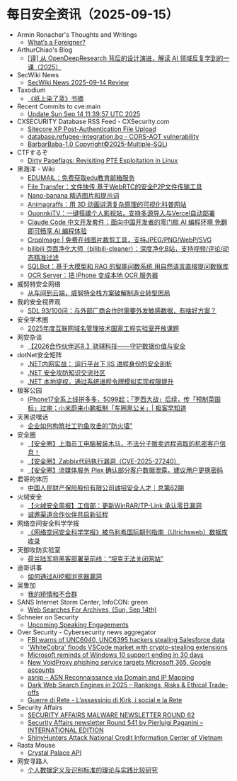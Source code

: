 # 每日安全资讯（2025-09-15）

- Armin Ronacher's Thoughts and Writings
  - [What’s a Foreigner?](https://lucumr.pocoo.org/2025/9/14/whats-an-foreigner/)
- ArthurChiao's Blog
  - [[译] 从 OpenDeepResearch 背后的设计演进，解读 AI 领域反复学到的一课（2025）](https://arthurchiao.github.io/blog/ai-bitter-lesson-zh/)
- SecWiki News
  - [SecWiki News 2025-09-14 Review](http://www.sec-wiki.com/?2025-09-14)
- Taxodium
  - [《纸上染了蓝》书摘](https://taxodium.ink/a-long-long-farewell.html)
- Recent Commits to cve:main
  - [Update Sun Sep 14 11:39:57 UTC 2025](https://github.com/trickest/cve/commit/e3070c4051385dfadfc8855b9d1aa18310633f4c)
- CXSECURITY Database RSS Feed - CXSecurity.com
  - [Sitecore XP Post-Authentication File Upload](https://cxsecurity.com/issue/WLB-2025090008)
  - [database.refugee-integration.bg - CORS-AOT vulnerability](https://cxsecurity.com/issue/WLB-2025090007)
  - [BarbarBaba-1.0 Copyright©2025-Multiple-SQLi](https://cxsecurity.com/issue/WLB-2025090006)
- CTFするぞ
  - [Dirty Pageflags: Revisiting PTE Exploitation in Linux](https://ptr-yudai.hatenablog.com/entry/2025/09/14/180326)
- 黑海洋 - Wiki
  - [EDUMAIL：免费获取edu教育邮箱服务](https://blog.upx8.com/4858)
  - [File Transfer：文件快传 基于WebRTC的安全P2P文件传输工具](https://blog.upx8.com/4857)
  - [Nano-banana 精选图片和提示词](https://blog.upx8.com/4856)
  - [Animagraffs：用 3D 动画讲清复杂原理的可视化科普网站](https://blog.upx8.com/4855)
  - [OuonnkiTV：一键搭建个人影视站，支持多源导入与Vercel自动部署](https://blog.upx8.com/4854)
  - [Claude Code 中文开发套件：面向中国开发者的零门槛 AI 编程环境 免翻即可畅享 AI 编程体验](https://blog.upx8.com/4853)
  - [CropImage | 免费在线图片裁剪工具，支持JPEG/PNG/WebP/SVG](https://blog.upx8.com/4852)
  - [bilibili 页面净化大师（bilibili-cleaner）：深度净化B站，支持视频/评论/动态精准过滤](https://blog.upx8.com/4851)
  - [SQLBot：基于大模型和 RAG 的智能问数系统 用自然语言直接提问数据库](https://blog.upx8.com/4850)
  - [OCR Server：把 iPhone 变成本地 OCR 服务器](https://blog.upx8.com/4849)
- 威努特安全网络
  - [从车间到云端，威努特全栈方案破解制造业转型困局](https://mp.weixin.qq.com/s?__biz=MzAwNTgyODU3NQ==&mid=2651135577&idx=1&sn=2b8a0075dcf2a082ebdff4f8a3f0cf52)
- 我的安全视界观
  - [SDL 93/100问：与外部厂商合作时需要外发敏感数据，有啥好方案？](https://mp.weixin.qq.com/s?__biz=MzI3Njk2OTIzOQ==&mid=2247487226&idx=1&sn=a30b1dc009f677c22110cac69d8a4f0c)
- 安全学术圈
  - [2025年度互联网域名管理技术国家工程实验室开放课题](https://mp.weixin.qq.com/s?__biz=MzU5MTM5MTQ2MA==&mid=2247493732&idx=1&sn=da744b17dfdfc81ef7f8e40022125a20)
- 网安杂谈
  - [【2026合作伙伴巡礼】骁骐科技——守护数据价值与安全](https://mp.weixin.qq.com/s?__biz=MzAwMTMzMDUwNg==&mid=2650889784&idx=1&sn=b7dbc74326e1f646e454fd0626c57bf2)
- dotNet安全矩阵
  - [.NET内网实战： 运行平台下 IIS 进程身份的安全剖析](https://mp.weixin.qq.com/s?__biz=MzUyOTc3NTQ5MA==&mid=2247500582&idx=1&sn=57c972e53b30bd2fadedd9b198467f12)
  - [.NET 安全攻防知识交流社区](https://mp.weixin.qq.com/s?__biz=MzUyOTc3NTQ5MA==&mid=2247500582&idx=2&sn=81fc19e9b3a4a5fde49157da4461889f)
  - [.NET 本地提权，通过系统进程令牌模拟实现权限提升](https://mp.weixin.qq.com/s?__biz=MzUyOTc3NTQ5MA==&mid=2247500582&idx=3&sn=ecc7e1335edaad28a4adcb7860f88998)
- 极客公园
  - [iPhone17全系上线拼多多，5099起；「罗西大战」后续，传「预制菜国标」过审；小米蔚来小鹏抵制「车圈黑公关」| 极客早知道](https://mp.weixin.qq.com/s?__biz=MTMwNDMwODQ0MQ==&mid=2653086558&idx=1&sn=87de35d17fe015950e6db9958ca618e5)
- 天黑说嘿话
  - [企业如何构筑社工钓鱼攻击的"防火墙"](https://mp.weixin.qq.com/s?__biz=MzI5NTQ5MTAzMA==&mid=2247484603&idx=1&sn=184f8157cb5a05a2447d501c47b41895)
- 安全圈
  - [【安全圈】上海员工电脑被装木马，不法分子贩卖远程盗取的机密客户信息！](https://mp.weixin.qq.com/s?__biz=MzIzMzE4NDU1OQ==&mid=2652071707&idx=1&sn=6a45c9e47f6572358123bce75322b233)
  - [【安全圈】Zabbix代码执行漏洞（CVE-2025-27240）](https://mp.weixin.qq.com/s?__biz=MzIzMzE4NDU1OQ==&mid=2652071707&idx=2&sn=cfafef0e8f5d3b121b52cd5b5bda2de1)
  - [【安全圈】流媒体服务 Plex 确认部分客户数据泄露，建议用户更换密码](https://mp.weixin.qq.com/s?__biz=MzIzMzE4NDU1OQ==&mid=2652071707&idx=3&sn=49705e511c26ee99677f1e95c84614b8)
- 君哥的体历
  - [中国人民财产保险股份有限公司诚招安全人才｜总第62期](https://mp.weixin.qq.com/s?__biz=MzI2MjQ1NTA4MA==&mid=2247492215&idx=1&sn=42732e5a4e4e00fa3dd00503e53f1c15)
- 火绒安全
  - [【火绒安全周报】工信部：更新WinRAR/TP-Link 承认零日漏洞](https://mp.weixin.qq.com/s?__biz=MzI3NjYzMDM1Mg==&mid=2247526437&idx=1&sn=29dcf490820d57dfbae9d461b82e3084)
  - [诚邀渠道合作伙伴共启新征程](https://mp.weixin.qq.com/s?__biz=MzI3NjYzMDM1Mg==&mid=2247526437&idx=2&sn=a49ebd4dd5d430c990100389ec943136)
- 网络空间安全科学学报
  - [《网络空间安全科学学报》被乌利希国际期刊指南（Ulrichsweb）数据库收录](https://mp.weixin.qq.com/s?__biz=MzI0NjU2NDMwNQ==&mid=2247505872&idx=1&sn=6eab0b7381d785d9932327b99ddc9bf2)
- 天御攻防实验室
  - [荷兰陆军将黑客部署至前线：“坦克无法关闭网站”](https://mp.weixin.qq.com/s?__biz=MzU0MzgyMzM2Nw==&mid=2247486520&idx=1&sn=d4791eb25c236c338f52012e6c5c3646)
- 迪哥讲事
  - [如何通过AI挖掘浏览器漏洞](https://mp.weixin.qq.com/s?__biz=MzIzMTIzNTM0MA==&mid=2247498185&idx=1&sn=7f4997696fa4cbce0300a9208ccbf610)
- 吴鲁加
  - [我的矫情和不合群](https://mp.weixin.qq.com/s?__biz=Mzg5NDY4ODM1MA==&mid=2247485732&idx=1&sn=44a765b6b72bf9b347506a44a40ff28a)
- SANS Internet Storm Center, InfoCON: green
  - [Web Searches For Archives, (Sun, Sep 14th)](https://isc.sans.edu/diary/rss/32282)
- Schneier on Security
  - [Upcoming Speaking Engagements](https://www.schneier.com/blog/archives/2025/09/upcoming-speaking-engagements-48.html)
- Over Security - Cybersecurity news aggregator
  - [FBI warns of UNC6040, UNC6395 hackers stealing Salesforce data](https://www.bleepingcomputer.com/news/security/fbi-warns-of-unc6040-unc6395-hackers-stealing-salesforce-data/)
  - ['WhiteCobra' floods VSCode market with crypto-stealing extensions](https://www.bleepingcomputer.com/news/security/whitecobra-floods-vscode-market-with-crypto-stealing-extensions/)
  - [Microsoft reminds of Windows 10 support ending in 30 days](https://www.bleepingcomputer.com/news/microsoft/microsoft-reminds-of-windows-10-support-ending-in-30-days/)
  - [New VoidProxy phishing service targets Microsoft 365, Google accounts](https://www.bleepingcomputer.com/news/security/new-voidproxy-phishing-service-targets-microsoft-365-google-accounts/)
  - [asnip – ASN Reconnaissance via Domain and IP Mapping](https://www.darknet.org.uk/2025/09/asnip-asn-reconnaissance-via-domain-and-ip-mapping/)
  - [Dark Web Search Engines in 2025 – Rankings, Risks & Ethical Trade-offs](https://www.darknet.org.uk/2025/09/dark-web-search-engines-in-2025-rankings-risks-ethical-trade-offs/)
  - [Guerre di Rete - L’assassinio di Kirk, i social e la Rete](https://guerredirete.substack.com/p/guerre-di-rete-lassassinio-di-kirk)
- Security Affairs
  - [SECURITY AFFAIRS MALWARE NEWSLETTER ROUND 62](https://securityaffairs.com/182181/malware/security-affairs-malware-newsletter-round-62.html)
  - [Security Affairs newsletter Round 541 by Pierluigi Paganini – INTERNATIONAL EDITION](https://securityaffairs.com/182169/breaking-news/security-affairs-newsletter-round-541-by-pierluigi-paganini-international-edition.html)
  - [ShinyHunters Attack National Credit Information Center of Vietnam](https://securityaffairs.com/182189/cyber-crime/shinyhunters-attack-national-credit-information-center-of-vietnam.html)
- Rasta Mouse
  - [Crystal Palace API](https://rastamouse.me/crystal-palace-api/)
- 网安寻路人
  - [个人数据定义及识别标准的理论与实践比较研究](https://mp.weixin.qq.com/s?__biz=MzIxODM0NDU4MQ==&mid=2247507668&idx=1&sn=e07c12dc658c4ab646b98fed86e1c3b6)
